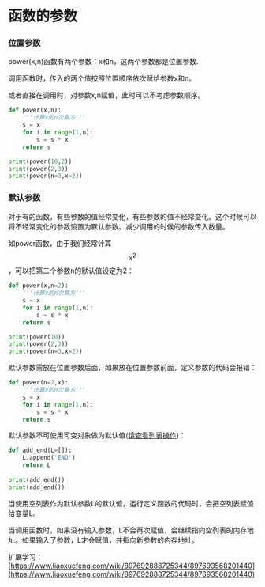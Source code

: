 # 函数的参数

### 位置参数

power\(x,n\)函数有两个参数：x和n，这两个参数都是位置参数.

调用函数时，传入的两个值按照位置顺序依次赋给参数x和n。

或者直接在调用时，对参数x,n赋值，此时可以不考虑参数顺序。

```python
def power(x,n):
    '''计算x的n次乘方'''
    s = x
    for i in range(1,n):
        s = s * x
    return s

print(power(10,2))
print(power(2,3))
print(power(n=3,x=2))
```

### 默认参数

对于有的函数，有些参数的值经常变化，有些参数的值不经常变化。这个时候可以将不经常变化的参数设置为默认参数。减少调用的时候的参数传入数量。

如power函数，由于我们经常计算 $$x^2$$ ，可以把第二个参数n的默认值设定为2：

```python
def power(x,n=2):
    '''计算x的n次乘方'''
    s = x
    for i in range(1,n):
        s = s * x
    return s

print(power(10))
print(power(2,3))
print(power(n=3,x=2))
```

默认参数需放在位置参数后面，如果放在位置参数前面，定义参数的代码会报错：

```python
def power(n=2,x):
    '''计算x的n次乘方'''
    s = x
    for i in range(1,n):
        s = s * x
    return s
```

默认参数不可使用可变对象做为默认值\([请查看列表操作](../processing-list/list-function.md)\)：

```python
def add_end(L=[]):
    L.append('END')
    return L
    
print(add_end())
print(add_end())
```

当使用空列表作为默认参数L的默认值，运行定义函数的代码时，会把空列表赋值给变量L。

当调用函数时，如果没有输入参数，L不会再次赋值，会继续指向空列表的内存地址。如果输入了参数，L才会赋值，并指向新参数的内存地址。

扩展学习：[https://www.liaoxuefeng.com/wiki/897692888725344/897693568201440](https://www.liaoxuefeng.com/wiki/897692888725344/897693568201440)

